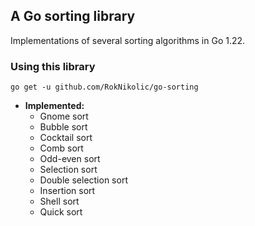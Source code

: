 ﻿## A Go sorting library

Implementations of several sorting algorithms in Go 1.22.

### Using this library

```go get -u github.com/RokNikolic/go-sorting```

- **Implemented:**
  - Gnome sort
  - Bubble sort
  - Cocktail sort
  - Comb sort
  - Odd-even sort
  - Selection sort
  - Double selection sort
  - Insertion sort
  - Shell sort
  - Quick sort
    